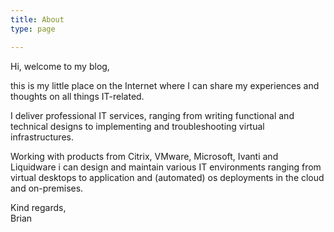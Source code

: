 ```yaml
---
title: About
type: page

---
```

Hi, welcome to my blog,

this is my little place on the Internet where I can share my experiences and thoughts on all things IT-related.

I deliver professional IT services, ranging from writing functional and technical designs to implementing and troubleshooting virtual infrastructures. 

Working with products from Citrix, VMware, Microsoft, Ivanti and Liquidware i can design and maintain various IT environments ranging from virtual desktops to application and (automated) os deployments in the cloud and on-premises.

Kind regards,  
Brian